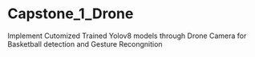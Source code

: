 # Capstone_1_Drone
 Implement Cutomized Trained Yolov8 models through Drone Camera for Basketball detection and Gesture Recongnition
